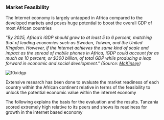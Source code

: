 ### Market Feasibility

The Internet economy is largely untapped in Africa compared to the developed markets and poses huge potential to boost the overall GDP of most African countries

 _"By 2025, Africa’s iGDP should grow to at least 5 to 6 percent, matching that of leading economies such as Sweden, Taiwan, and the United Kingdom. However, if the Internet achieves the same kind of scale and impact as the spread of mobile phones in Africa, iGDP could account for as much as 10 percent, or $300 billion, of total GDP while producing a leap forward in economic and social development." (Source: [McKinsey](https://www.mckinsey.com/industries/high-tech/our-insights/lions-go-digital-the-internets-transformative-potential-in-africa))_

![10xidgp](./img/10xigdp.png "image_tooltip")


Extensive research has been done to evaluate the market readiness of each country within the African continent relative in terms of the feasibility to unlock the potential economic value within the internet economy

The following explains the basis for the evaluation and the results. Tanzania scored extremely high relative to its peers and shows its readiness for growth in the internet based economy 

